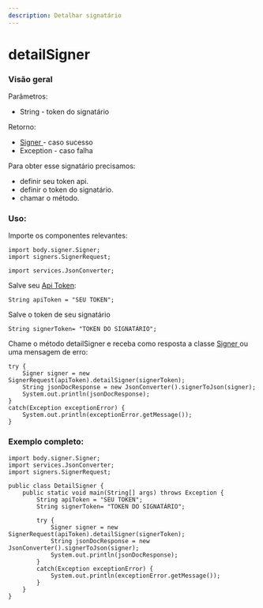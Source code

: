 ```yaml
---
description: Detalhar signatário
---
```


# detailSigner

### Visão geral

Parâmetros:&#x20;

* String - token do signatário

Retorno:

* [Signer ](../classes-usadas/response/signer-response.md)- caso sucesso
* Exception - caso falha

Para obter esse signatário precisamos:

* definir seu token api.
* definir o token do signatário.
* chamar o método.

### Uso:

Importe os componentes relevantes:

```
import body.signer.Signer;
import signers.SignerRequest;

import services.JsonConverter;
```

Salve seu [Api Token](../../../../):

```
String apiToken = "SEU TOKEN";
```

Salve o token de seu signatário

```
String signerToken= "TOKEN DO SIGNATÁRIO";
```

Chame o método detailSigner e receba como resposta a classe [Signer ](../classes-usadas/response/signer-response.md)ou uma mensagem de erro:

```
try {
    Signer signer = new SignerRequest(apiToken).detailSigner(signerToken);
    String jsonDocResponse = new JsonConverter().signerToJson(signer);
    System.out.println(jsonDocResponse);
}
catch(Exception exceptionError) {
    System.out.println(exceptionError.getMessage());
}
```

### Exemplo completo:

```
import body.signer.Signer;
import services.JsonConverter;
import signers.SignerRequest;

public class DetailSigner {
    public static void main(String[] args) throws Exception {
        String apiToken = "SEU TOKEN";
        String signerToken= "TOKEN DO SIGNATÁRIO";

        try {
            Signer signer = new SignerRequest(apiToken).detailSigner(signerToken);
            String jsonDocResponse = new JsonConverter().signerToJson(signer);
            System.out.println(jsonDocResponse);
        }
        catch(Exception exceptionError) {
            System.out.println(exceptionError.getMessage());
        }
    }
}

```
